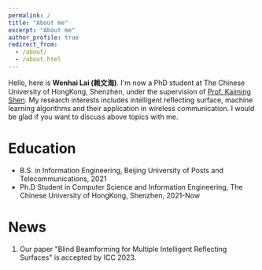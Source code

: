 ```yaml
---
permalink: /
title: "About me"
excerpt: "About me"
author_profile: true
redirect_from: 
  - /about/
  - /about.html
---
```


Hello, here is **Wenhai Lai (赖文海)**. I'm now a PhD student at The Chinese University of HongKong, Shenzhen, under the supervision of [Prof. Kaiming Shen](https://kaimingshen.github.io/index.html). My research interests includes intelligent reflecting surface, machine learning algorithms and their application in wireless communication. I would be glad if you want to discuss above topics with me.

Education
======
* B.S. in Information Engineering, Beijing University of Posts and Telecommunications, 2021
* Ph.D Student in Computer Science and Information Engineering, The Chinese University of HongKong, Shenzhen, 2021-Now

News
======
1. Our paper "Blind Beamforming for Multiple Intelligent Reflecting Surfaces" is accepted by ICC 2023.

